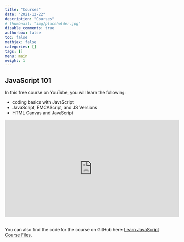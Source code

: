 ```yaml
---
title: "Courses"
date: "2021-12-22"
description: "Courses"
# thumbnail: "img/placeholder.jpg"
disable_comments: true
authorbox: false
toc: false
mathjax: false
categories: []
tags: []
menu: main
weight: 1
---
```


## JavaScript 101

In this free course on YouTube, you will learn the following:
- coding basics with JavaScript
- JavaScript, EMCAScript, and JS Versions
- HTML Canvas and JavaScript

<div style="text-align: center;"><iframe width="560" height="315" src="https://www.youtube.com/embed/vcmGerkHyU4" frameborder="0" allow="accelerometer; autoplay; encrypted-media; gyroscope; picture-in-picture" allowfullscreen></iframe></div><br />

You can also find the code for the course on GitHub here: [Learn JavaScript Course Files](https://github.com/scottwestover/learn-javascript-course).
